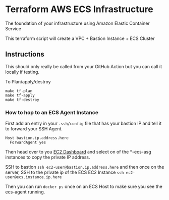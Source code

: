 # Terraform AWS ECS Infrastructure

The foundation of your infrastructure using Amazon Elastic Container Service

This terraform script will create a VPC + Bastion Instance + ECS Cluster

## Instructions

This should only really be called from your GitHub Action but you can call it locally if testing.

To Plan/apply/destroy
```
make tf-plan
make tf-apply
make tf-destroy
```

### How to hop to an ECS Agent Instance

First add an entry in your `.ssh/config` file that has your bastion IP and tell it to forward your SSH Agent.

```
Host bastion.ip.address.here
  ForwardAgent yes
```

Then head over to you [EC2 Dashboard](https://us-west-2.console.aws.amazon.com/ec2/v2/home?region=us-west-2#Instances:sort=instanceId) and select on of the *-ecs-asg instances to copy the private IP address.

SSH to bastion `ssh ec2-user@bastion.ip.address.here` and then once on the server, SSH to the private ip of the ECS EC2 Instance `ssh ec2-user@ecs.instance.ip.here`

Then you can run `docker ps` once on an ECS Host to make sure you see the ecs-agent running.
